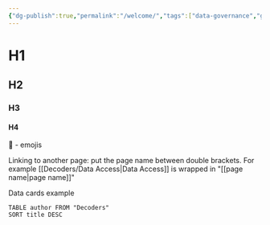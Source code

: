 ```yaml
---
{"dg-publish":true,"permalink":"/welcome/","tags":["data-governance","gardenEntry"]}
---
```


# H1
## H2
### H3
#### H4

 🤩 - emojis

Linking to another page: put the page name between double brackets. For example [[Decoders/Data Access\|Data Access]] is wrapped in "[[page name\|page name]]" 


Data cards example

```datacards
TABLE author FROM "Decoders"
SORT title DESC
```